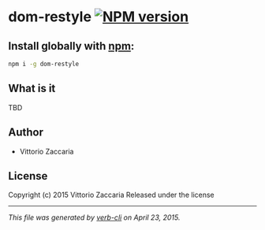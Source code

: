 # dom-restyle [![NPM version](https://badge.fury.io/js/dom-restyle.svg)](http://badge.fury.io/js/dom-restyle)

## Install globally with [npm](npmjs.org):

```bash
npm i -g dom-restyle
```

## What is it

TBD


## Author

* Vittorio Zaccaria

## License
Copyright (c) 2015 Vittorio Zaccaria
Released under the  license

***

_This file was generated by [verb-cli](https://github.com/assemble/verb-cli) on April 23, 2015._

